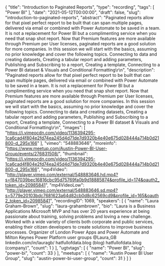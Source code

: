 {
  "title": "Introduction to Paginated Reports",
  "type": "recording",
  "tags": [
    "Power BI"
  ],
  "date": "2021-05-12T00:00:00",
  "draft": false,
  "slug": "introduction-to-paginated-reports",
  "abstract": "Paginated reports allow for that pixel perfect report to be built that can span multiple pages, delivered via email or combined with Power Automate to be saved in a team. It is not a replacement for Power BI but a complimenting service when you need that snap shot report. Now that Premium features are more available through Premium per User licenses, paginated reports are a good solution for more companies. In this session we will start with the basics, assuming no prior knowledge and cover the following topics. Connecting to data and creating datasets, Creating a tabular report and adding parameters, Publishing and Subscribing to a report, Creating a template, Connecting to a Power BI dataset & Visuals and Conditional Formatting\r\n",
  "description": "Paginated reports allow for that pixel perfect report to be built that can span multiple pages, delivered via email or combined with Power Automate to be saved in a team. It is not a replacement for Power BI but a complimenting service when you need that snap shot report. Now that Premium features are more available through Premium per User licenses, paginated reports are a good solution for more companies. In this session we will start with the basics, assuming no prior knowledge and cover the following topics. Connecting to data and creating datasets, Creating a tabular report and adding parameters, Publishing and Subscribing to a report, Creating a template, Connecting to a Power BI dataset & Visuals and Conditional Formatting\r\n",
  "images": [
    "https://i.vimeocdn.com/video/1136394295-1ca6cad4f804e2fd74ea245d4d71de7d9320b4e40e675d028444a714b0d21800-d_295x166"
  ],
  "vimeo": "548883646",
  "moreinfo": "https://www.meetup.com/Austin-Power-BI-User-Group/events/276831508/",
  "thumbnail": "https://i.vimeocdn.com/video/1136394295-1ca6cad4f804e2fd74ea245d4d71de7d9320b4e40e675d028444a714b0d21800-d_295x166",
  "mp4Video": "http://player.vimeo.com/external/548883646.hd.mp4?s=f847039bec16816cbc95d75769fa0b9d18885874&profile_id=174&oauth2_token_id=20985841",
  "mp4VideoLow": "http://player.vimeo.com/external/548883646.sd.mp4?s=5779e20103bdc7681623a64d82cb0d8c62569cd9&profile_id=165&oauth2_token_id=20985841",
  "recordingID": 1069,
  "speakers": [
    {
      "name": "Laura Graham-Brown",
      "slug": "laura-grahambrown",
      "bio": "Laura is a Business Applications Microsoft MVP and has over 20 years experience at being passionate about training, solving problems and loving a new challenge. Worked with a wide variety of clients both corporate and public services, enabling their citizen developers to create solutions to improve business processes. Organizer of London Power Apps and Power Automate and Milton Keynes Power Platform user groups @Laura_GB linkedin.com/in/lauragb/ hatfullofdata.blog (blog) hatfullofdata.blog (company)",
      "count": 1
    }
  ],
  "ugtvtags": [
    {
      "name": "Power BI",
      "slug": "power-bi",
      "count": 33
    }
  ],
  "meetups": [
    {
      "name": "Austin Power BI User Group",
      "slug": "austin-power-bi-user-group",
      "count": 31
    }
  ]
}